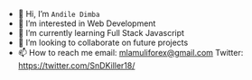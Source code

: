 - 👋 Hi, I’m `Andile Dimba`
- 👀 I’m interested in Web Development
- 🌱 I’m currently learning Full Stack Javascript
- 💞️ I’m looking to collaborate on future projects
- 📫 How to reach me email: mlamuliforex@gmail.com Twitter: https://twitter.com/SnDKiller18/

<!---
AndileDimba/AndileDimba is a ✨ special ✨ repository because its `README.md` (this file) appears on your GitHub profile.
You can click the Preview link to take a look at your changes.
--->
